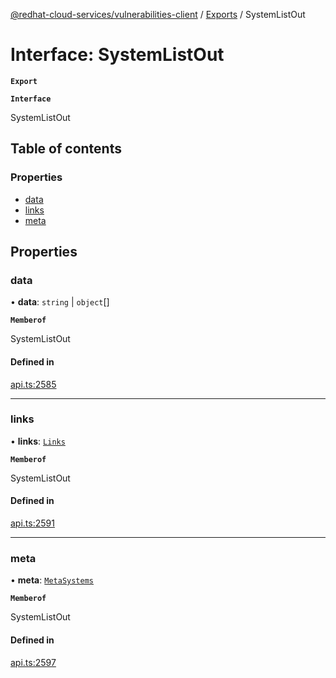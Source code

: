 [@redhat-cloud-services/vulnerabilities-client](../README.md) / [Exports](../modules.md) / SystemListOut

# Interface: SystemListOut

**`Export`**

**`Interface`**

SystemListOut

## Table of contents

### Properties

- [data](SystemListOut.md#data)
- [links](SystemListOut.md#links)
- [meta](SystemListOut.md#meta)

## Properties

### data

• **data**: `string` \| `object`[]

**`Memberof`**

SystemListOut

#### Defined in

[api.ts:2585](https://github.com/RedHatInsights/javascript-clients/blob/master/packages/vulnerabilities/api.ts#L2585)

___

### links

• **links**: [`Links`](Links.md)

**`Memberof`**

SystemListOut

#### Defined in

[api.ts:2591](https://github.com/RedHatInsights/javascript-clients/blob/master/packages/vulnerabilities/api.ts#L2591)

___

### meta

• **meta**: [`MetaSystems`](MetaSystems.md)

**`Memberof`**

SystemListOut

#### Defined in

[api.ts:2597](https://github.com/RedHatInsights/javascript-clients/blob/master/packages/vulnerabilities/api.ts#L2597)
